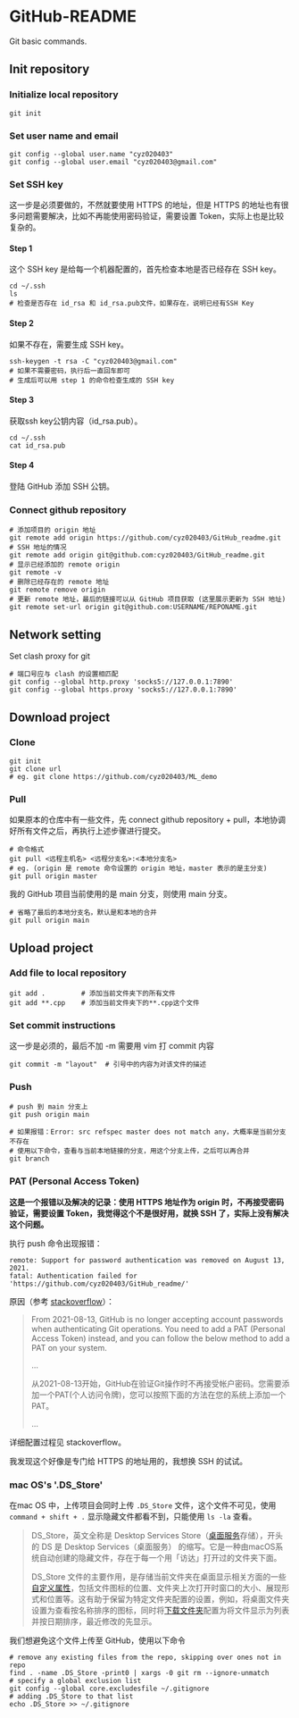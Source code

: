 # GitHub-README

Git basic commands.

## Init repository

### Initialize local repository

```shell
git init
```

### Set user name and email

```shell
git config --global user.name "cyz020403"
git config --global user.email "cyz020403@gmail.com"
```

### Set SSH key

这一步是必须要做的，不然就要使用 HTTPS 的地址，但是 HTTPS 的地址也有很多问题需要解决，比如不再能使用密码验证，需要设置 Token，实际上也是比较复杂的。

#### Step 1

这个 SSH key 是给每一个机器配置的，首先检查本地是否已经存在 SSH key。

```shell
cd ~/.ssh
ls
# 检查是否存在 id_rsa 和 id_rsa.pub文件，如果存在，说明已经有SSH Key
```

#### Step 2

如果不存在，需要生成 SSH key。

```shell
ssh-keygen -t rsa -C "cyz020403@gmail.com"
# 如果不需要密码，执行后一直回车即可
# 生成后可以用 step 1 的命令检查生成的 SSH key
```

#### Step 3

获取ssh key公钥内容（id_rsa.pub）。

```shell
cd ~/.ssh
cat id_rsa.pub
```

#### Step 4

登陆 GitHub 添加 SSH 公钥。

### Connect github repository

```shell
# 添加项目的 origin 地址
git remote add origin https://github.com/cyz020403/GitHub_readme.git
# SSH 地址的情况
git remote add origin git@github.com:cyz020403/GitHub_readme.git
# 显示已经添加的 remote origin
git remote -v
# 删除已经存在的 remote 地址
git remote remove origin
# 更新 remote 地址，最后的链接可以从 GitHub 项目获取 (这里展示更新为 SSH 地址)
git remote set-url origin git@github.com:USERNAME/REPONAME.git
```

## Network setting

Set clash proxy for git

```shell
# 端口号应与 clash 的设置相匹配
git config --global http.proxy 'socks5://127.0.0.1:7890'
git config --global https.proxy 'socks5://127.0.0.1:7890'
```

## Download project

### Clone

```shell
git init
git clone url
# eg. git clone https://github.com/cyz020403/ML_demo
```

### Pull

如果原本的仓库中有一些文件，先 connect github repository + pull，本地协调好所有文件之后，再执行上述步骤进行提交。

```shell
# 命令格式
git pull <远程主机名> <远程分支名>:<本地分支名>
# eg. (origin 是 remote 命令设置的 origin 地址，master 表示的是主分支)
git pull origin master
```

我的 GitHub 项目当前使用的是 main 分支，则使用 main 分支。

```shell
# 省略了最后的本地分支名，默认是和本地的合并
git pull origin main
```

## Upload project

### Add file to local repository

```shell
git add .         # 添加当前文件夹下的所有文件
git add **.cpp    # 添加当前文件夹下的**.cpp这个文件
```

### Set commit instructions

这一步是必须的，最后不加 -m 需要用 vim 打 commit 内容

```shell
git commit -m "layout"  # 引号中的内容为对该文件的描述
```

### Push

```shell
# push 到 main 分支上
git push origin main

# 如果报错：Error: src refspec master does not match any，大概率是当前分支不存在
# 使用以下命令，查看与当前本地链接的分支，用这个分支上传，之后可以再合并
git branch
```

### PAT (Personal Access Token)

**这是一个报错以及解决的记录：使用 HTTPS 地址作为 origin 时，不再接受密码验证，需要设置 Token，我觉得这个不是很好用，就换 SSH 了，实际上没有解决这个问题。**

执行 push 命令出现报错：

```shell
remote: Support for password authentication was removed on August 13, 2021.
fatal: Authentication failed for 'https://github.com/cyz020403/GitHub_readme/'
```

原因（参考 [stackoverflow](https://stackoverflow.com/questions/68775869/message-support-for-password-authentication-was-removed-please-use-a-personal)）：

> From 2021-08-13, GitHub is no longer accepting account passwords when authenticating Git operations.  You need to add a PAT (Personal Access Token) instead, and you can follow the below method to add a PAT on your system.
>
> ...
>
> 从2021-08-13开始，GitHub在验证Git操作时不再接受帐户密码。您需要添加一个PAT(个人访问令牌)，您可以按照下面的方法在您的系统上添加一个PAT。
>
> ...

详细配置过程见 stackoverflow。

我发现这个好像是专门给 HTTPS 的地址用的，我想换 SSH 的试试。

### mac OS's '.DS_Store'

在mac OS 中，上传项目会同时上传 `.DS_Store` 文件，这个文件不可见，使用 `command + shift + .` 显示隐藏文件都看不到，只能使用 `ls -la` 查看。

> DS_Store，英文全称是 Desktop Services Store（[桌面服务](https://www.zhihu.com/search?q=桌面服务&search_source=Entity&hybrid_search_source=Entity&hybrid_search_extra={"sourceType"%3A"answer"%2C"sourceId"%3A2251496232})存储），开头的 DS 是 Desktop Services（桌面服务） 的缩写。它是一种由macOS系统自动创建的隐藏文件，存在于每一个用「访达」打开过的文件夹下面。
>
> DS_Store 文件的主要作用，是存储当前文件夹在桌面显示相关方面的一些[自定义属性](https://www.zhihu.com/search?q=自定义属性&search_source=Entity&hybrid_search_source=Entity&hybrid_search_extra={"sourceType"%3A"answer"%2C"sourceId"%3A2251496232})，包括文件图标的位置、文件夹上次打开时窗口的大小、展现形式和位置等。这有助于保留为特定文件夹配置的设置，例如，将桌面文件夹设置为查看按名称排序的图标，同时将[下载文件夹](https://www.zhihu.com/search?q=下载文件夹&search_source=Entity&hybrid_search_source=Entity&hybrid_search_extra={"sourceType"%3A"answer"%2C"sourceId"%3A2251496232})配置为将文件显示为列表并按日期排序，最近修改的先显示。

我们想避免这个文件上传至 GitHub，使用以下命令

```shell
# remove any existing files from the repo, skipping over ones not in repo
find . -name .DS_Store -print0 | xargs -0 git rm --ignore-unmatch
# specify a global exclusion list
git config --global core.excludesfile ~/.gitignore
# adding .DS_Store to that list
echo .DS_Store >> ~/.gitignore
```

